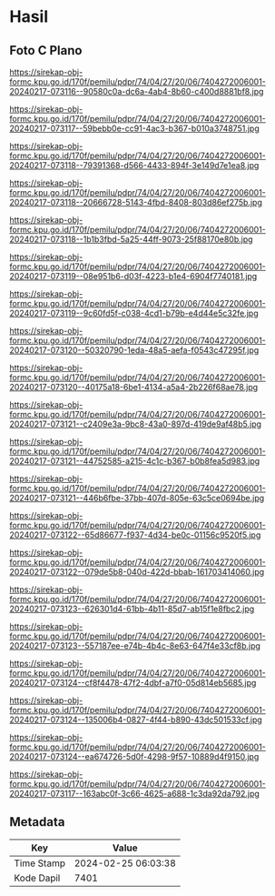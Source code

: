 # Hasil

## Foto C Plano

https://sirekap-obj-formc.kpu.go.id/170f/pemilu/pdpr/74/04/27/20/06/7404272006001-20240217-073116--90580c0a-dc6a-4ab4-8b60-c400d8881bf8.jpg

https://sirekap-obj-formc.kpu.go.id/170f/pemilu/pdpr/74/04/27/20/06/7404272006001-20240217-073117--59bebb0e-cc91-4ac3-b367-b010a3748751.jpg

https://sirekap-obj-formc.kpu.go.id/170f/pemilu/pdpr/74/04/27/20/06/7404272006001-20240217-073118--79391368-d566-4433-894f-3e149d7e1ea8.jpg

https://sirekap-obj-formc.kpu.go.id/170f/pemilu/pdpr/74/04/27/20/06/7404272006001-20240217-073118--20666728-5143-4fbd-8408-803d86ef275b.jpg

https://sirekap-obj-formc.kpu.go.id/170f/pemilu/pdpr/74/04/27/20/06/7404272006001-20240217-073118--1b1b3fbd-5a25-44ff-9073-25f88170e80b.jpg

https://sirekap-obj-formc.kpu.go.id/170f/pemilu/pdpr/74/04/27/20/06/7404272006001-20240217-073119--08e951b6-d03f-4223-b1e4-6904f7740181.jpg

https://sirekap-obj-formc.kpu.go.id/170f/pemilu/pdpr/74/04/27/20/06/7404272006001-20240217-073119--9c60fd5f-c038-4cd1-b79b-e4d44e5c32fe.jpg

https://sirekap-obj-formc.kpu.go.id/170f/pemilu/pdpr/74/04/27/20/06/7404272006001-20240217-073120--50320790-1eda-48a5-aefa-f0543c47295f.jpg

https://sirekap-obj-formc.kpu.go.id/170f/pemilu/pdpr/74/04/27/20/06/7404272006001-20240217-073120--40175a18-6be1-4134-a5a4-2b226f68ae78.jpg

https://sirekap-obj-formc.kpu.go.id/170f/pemilu/pdpr/74/04/27/20/06/7404272006001-20240217-073121--c2409e3a-9bc8-43a0-897d-419de9af48b5.jpg

https://sirekap-obj-formc.kpu.go.id/170f/pemilu/pdpr/74/04/27/20/06/7404272006001-20240217-073121--44752585-a215-4c1c-b367-b0b8fea5d983.jpg

https://sirekap-obj-formc.kpu.go.id/170f/pemilu/pdpr/74/04/27/20/06/7404272006001-20240217-073121--446b6fbe-37bb-407d-805e-63c5ce0694be.jpg

https://sirekap-obj-formc.kpu.go.id/170f/pemilu/pdpr/74/04/27/20/06/7404272006001-20240217-073122--65d86677-f937-4d34-be0c-01156c9520f5.jpg

https://sirekap-obj-formc.kpu.go.id/170f/pemilu/pdpr/74/04/27/20/06/7404272006001-20240217-073122--079de5b8-040d-422d-bbab-161703414060.jpg

https://sirekap-obj-formc.kpu.go.id/170f/pemilu/pdpr/74/04/27/20/06/7404272006001-20240217-073123--626301d4-61bb-4b11-85d7-ab15f1e8fbc2.jpg

https://sirekap-obj-formc.kpu.go.id/170f/pemilu/pdpr/74/04/27/20/06/7404272006001-20240217-073123--557187ee-e74b-4b4c-8e63-647f4e33cf8b.jpg

https://sirekap-obj-formc.kpu.go.id/170f/pemilu/pdpr/74/04/27/20/06/7404272006001-20240217-073124--cf8f4478-47f2-4dbf-a7f0-05d814eb5685.jpg

https://sirekap-obj-formc.kpu.go.id/170f/pemilu/pdpr/74/04/27/20/06/7404272006001-20240217-073124--135006b4-0827-4f44-b890-43dc501533cf.jpg

https://sirekap-obj-formc.kpu.go.id/170f/pemilu/pdpr/74/04/27/20/06/7404272006001-20240217-073124--ea674726-5d0f-4298-9f57-10889d4f9150.jpg

https://sirekap-obj-formc.kpu.go.id/170f/pemilu/pdpr/74/04/27/20/06/7404272006001-20240217-073117--163abc0f-3c66-4625-a688-1c3da92da792.jpg


## Metadata

| Key        | Value               |
| ---------- | ------------------- |
| Time Stamp | 2024-02-25 06:03:38 |
| Kode Dapil | 7401                |



